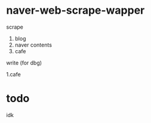 # naver-web-scrape-wapper

scrape
1. blog
2. naver contents
3. cafe


write (for dbg)

1.cafe

# todo

idk
